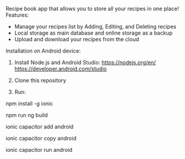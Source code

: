 Recipe book app that allows you to store all your recipes in one place!
Features:
- Manage your recipes list by Adding, Editing, and Deleting recipes
- Local storage as main database and online storage as a backup
- Upload and download your recipes from the cloud

Installation on Android device:

1. Install Node.js and Android Studio:
https://nodejs.org/en/
https://developer.android.com/studio

2. Clone this repository

3. Run:

npm install -g ionic

npm run ng build

ionic capacitor add android

ionic capacitor copy android

ionic capacitor run android
